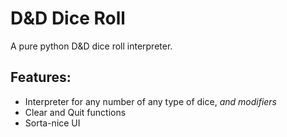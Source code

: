 # D&D Dice Roll

A pure python D&D dice roll interpreter.

## Features:
 - Interpreter for any number of any type of dice, *and modifiers*
 - Clear and Quit functions
 - Sorta-nice UI
